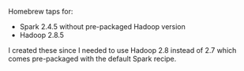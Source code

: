 Homebrew taps for:

* Spark 2.4.5 without pre-packaged Hadoop version
* Hadoop 2.8.5

I created these since I needed to use Hadoop 2.8 instead of 2.7 which comes pre-packaged with the default Spark recipe.
